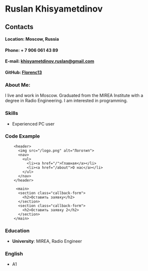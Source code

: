 # Ruslan Khisyametdinov
## Contacts ##
#### **Location**: Moscow, Russia ####
#### **Phone**: + 7 906 061 43 89 ####
#### **E-mail**: khisyametdinov.ruslan@gmail.com ####
#### **GitHub**: [Florenc13](https://github.com/Florenc13) ####
### About Me: ###
I live and work in Moscow. Graduated from the MIREA Institute with a degree in Radio Engineering. I am interested in programming.
### Skills ###
* Experienced PC user
### Code Example ###

        <header>
          <img src="/logo.png" alt="Логотип">
          <nav>
            <ul>
              <li><a href="/">Главная</a></li>
              <li><a href="/about">О нас</a></li>
            </ul>
          </nav>
        </header>
           
         <main>
          <section class="callback-form">
            <h2>Оставить заявку</h2>
          </section>
          <section class="callback-form">
            <h2>Оставить заявку 2</h2>
          </section>
        </main>

### Education ###
* **University**: MIREA, Radio Engineer
### English ###
* A1
